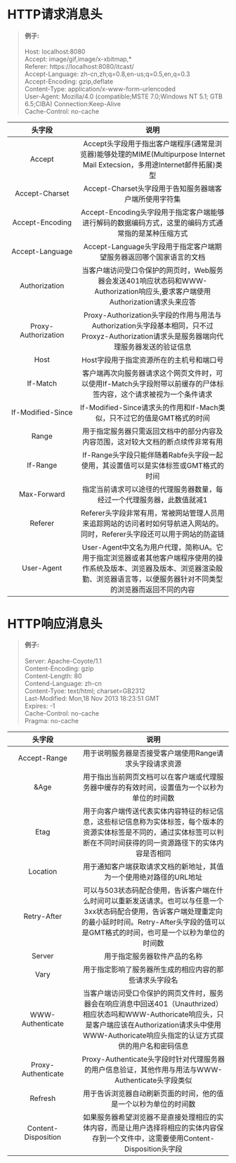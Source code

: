 # HTTP请求消息头
>#### 例子:
>Host: localhost:8080   
>Accept: image/gif,image/x-xbitmap,*    
>Referer: https://localhost:8080/itcast/    
>Accept-Language: zh-cn,zh;q=0.8,en-us;q=0.5,en,q=0.3   
>Accept-Encoding: gzip,deflate  
>Content-Type: application/x-www-form-urlencoded    
>User-Agent: Mozilla/4.0 (compatible;MSTE 7.0;Windows NT 5.1; GTB 6.5;CIBA) 
>Connection:Keep-Alive  
>Cache-Control: no-cache  

头字段|说明
:-:|:-:
&nbsp;&nbsp;&nbsp;&nbsp;&nbsp;&nbsp;&nbsp;&nbsp;&nbsp;&nbsp;Accept&nbsp;&nbsp;&nbsp;&nbsp;&nbsp;&nbsp;&nbsp;&nbsp;&nbsp;&nbsp;|Accept头字段用于指出客户端程序(通常是浏览器)能够处理的MIME(Multipurpose Internet Mail Extecsion，多用途Internet邮件拓展)类型
Accept-Charset|Accept-Charset头字段用于告知服务器端客户端所使用字符集
Accept-Encoding|Accept-Encoding头字段用于指定客户端能够进行解码的数据编码方式，这里的编码方式通常指的是某种压缩方式
Accept-Language|Accept-Language头字段用于指定客户端期望服务器返回哪个国家语言的文档
Authorization|当客户端访问受口令保护的网页时，Web服务器会发送401响应状态码和WWW-Authorization响应头,要求客户端使用Authorization请求头来应答
Proxy-Authorization|Proxy-Authorization头字段的作用与用法与Authorization头字段基本相同，只不过Proxyz-Authorization请求头是服务器端向代理服务器发送的验证信息
Host|Host字段用于指定资源所在的主机号和端口号
If-Match|客户端再次向服务器请求这个网页文件时，可以使用If-Match头字段附带以前缓存的尸体标签内容，这个请求被视为一个条件请求
If-Modified-Since|If-Modified-Since请求头的作用和If-Mach类似，只不过它的值是GMT格式的时间
Range|用于指定服务器只需返回文档中的部分内容及内容范围，这对较大文档的断点续传非常有用
If-Range|If-Range头字段只能伴随着Rabfe头字段一起使用，其设置值可以是实体标签或GMT格式的时间
Max-Forward|指定当前请求可以途径的代理服务器数量，每经过一个代理服务器，此数值就减1
Referer|Referer头字段非常有用，常被网站管理人员用来追踪网站的访问者时如何导航进入网站的。同时，Referer头字段还可以用于网站的防盗链
User-Agent|User-Agent中文名为用户代理，简称UA。它用于指定浏览器或者其他客户端程序使用的操作系统及版本、浏览器及版本、浏览器渲染殷勤、浏览器语言等，以便服务器针对不同类型的浏览器而返回不同的内容
# HTTP响应消息头  
>#### 例子:
>Server: Apache-Coyote/1.1  
>Content-Encoding: gzip  
>Content-Length: 80  
>Contend-Language: zh-cn   
>Content-Tyoe: text/html; charset=GB2312  
>Last-Modified: Mon,18 Nov 2013 18:23:51 GMT  
>Expires: -1  
>Cache-Control: no-cache  
>Pragma: no-cache

头字段|说明
:-:|:-:
Accept-Range|用于说明服务器是否接受客户端使用Range请求头字段请求资源
&nbsp;&nbsp;&nbsp;&nbsp;&nbsp;&nbsp;&nbsp;&nbsp;&nbsp;&nbsp;&nbsp;&nbsp;&Age&nbsp;&nbsp;&nbsp;&nbsp;&nbsp;&nbsp;&nbsp;&nbsp;&nbsp;&nbsp;&nbsp;&nbsp;|用于指出当前网页文档可以在客户端或代理服务器中缓存的有效时间，设置值为一个以秒为单位的时间数
Etag|用于向客户端传送代表实体内容特征的标记信息，这些标记信息称为实体标签，每个版本的资源实体标签是不同的，通过实体标签可以判断在不同时间获得的同一资源路径下的实体内容是否相同
Location|用于通知客户端获取请求文档的新地址，其值为一个使用绝对路径的URL地址
Retry-After|可以与503状态码配合使用，告诉客户端在什么时间可以重新发送请求。也可以与任意一个3xx状态码配合使用，告诉客户端处理重定向的最小延时时间。Retry-After头字段的值可以是GMT格式的时间，也可是一个以秒为单位的时间数
Server|用于指定服务器软件产品的名称
Vary|用于指定影响了服务器所生成的相应内容的那些请求头字段名
WWW-Authenticate|当客户端访问受口令保护的网页文件时，服务器会在响应消息中回送401（Unauthrized）相应状态吗和WWW-Authoricate响应头，只是客户端应该在Authorization请求头中使用WWW-Authoricate响应头指定的认证方式提供的用户名和密码信息
Proxy-Authenticate|Proxy-Authenticate头字段时针对代理服务器的用户信息验证，其他作用与用法与WWW-Authenticate头字段类似
Refresh|用于告诉浏览器自动刷新页面的时间，他的值是一个以秒为单位的时间数
Content-Disposition|如果服务器希望浏览器不是直接处理相应的实体内容，而是让用户选择将相应的实体内容保存到一个文件中，这需要使用Content-Disposition头字段
